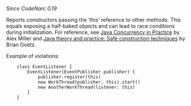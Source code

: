 *Since CodeNarc 0.19*

Reports constructors passing the ‘this’ reference to other methods. This
equals exposing a half-baked objects and can lead to race conditions
during initialization. For reference, see [Java Concurrency in
Practice](http://www.slideshare.net/alexmiller/java-concurrency-gotchas-3666977/38)
by Alex Miller and [Java theory and practice: Safe construction
techniques](http://www.ibm.com/developerworks/java/library/j-jtp0618/index.html)
by Brian Goetz.

Example of violations:

        class EventListener {
            EventListener(EventPublisher publisher) {
                publisher.register(this)
                new WorkThread(publisher, this).start()
                new AnotherWorkThread(listener: this)
            }
        }
